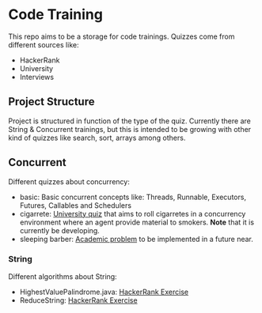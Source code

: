 # Code Training

This repo aims to be a storage for code trainings. Quizzes come from different sources like:

 - HackerRank 
 - University
 - Interviews
 
 ## Project Structure
 
 Project is structured in function of the type of the quiz. Currently there are String & Concurrent trainings, 
 but this is intended to be growing with other kind of quizzes like search, sort, arrays among others.
 
 ## Concurrent
 
 Different quizzes about concurrency:
  - basic: Basic concurrent concepts like: Threads, Runnable, Executors, Futures, Callables and Schedulers  
  - cigarrete: [University quiz](http://enacademic.com/dic.nsf/enwiki/1409197) that aims to roll cigarretes in 
  a concurrency environment where an agent provide material to smokers. **Note** that it is currently be developing.
  - sleeping barber: [Academic problem](https://en.wikipedia.org/wiki/Sleeping_barber_problem) to be implemented 
  in a future near.
 

### String

Different algorithms about String: 

 - HighestValuePalindrome.java: [HackerRank Exercise](https://www.hackerrank.com/challenges/richie-rich/problem)
 - ReduceString: [HackerRank Exercise](https://www.hackerrank.com/challenges/string-reduction/problem)
  

